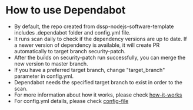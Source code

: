 # How to use Dependabot

- By default, the repo created from dssp-nodejs-software-template includes .dependabot folder and config.yml file.
- It runs scan daily to check if the dependency versions are up to date. If a newer version of dependency is available, 
it will create PR automatically to target branch security-patch.
- After the builds on security-patch run successfully, you can merge the new version to master branch. 
- If you have a preferred target branch, change "target_branch" parameter in config.yml. 
- Dependabot needs the specified target branch to exist in order to the scan. 
- For more information about how it works, please check [how-it-works](https://dependabot.com/#how-it-works)
- For config.yml details, please check [config-file](https://dependabot.com/docs/config-file/)
